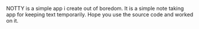 NOTTY is a simple app i create out of boredom.
It is a simple note taking app for keeping text temporarily.
Hope you use the source code and worked on it.

